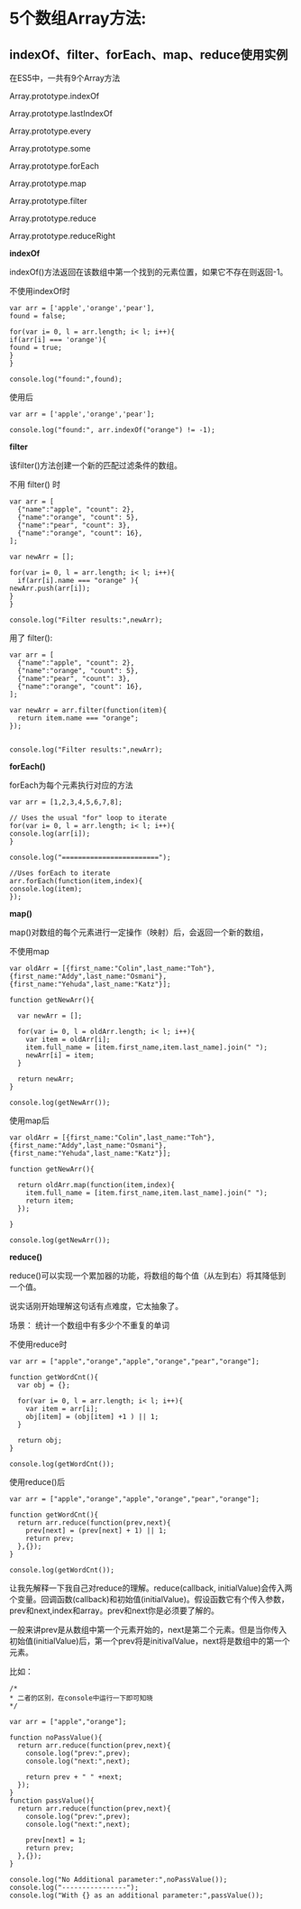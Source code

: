 # 5个数组Array方法:

## indexOf、filter、forEach、map、reduce使用实例

在ES5中，一共有9个Array方法

Array.prototype.indexOf

Array.prototype.lastIndexOf

Array.prototype.every

Array.prototype.some

Array.prototype.forEach

Array.prototype.map

Array.prototype.filter

Array.prototype.reduce

Array.prototype.reduceRight

**indexOf**

indexOf\(\)方法返回在该数组中第一个找到的元素位置，如果它不存在则返回-1。

不使用indexOf时

```
var arr = ['apple','orange','pear'],
found = false;

for(var i= 0, l = arr.length; i< l; i++){
if(arr[i] === 'orange'){
found = true;
}
}

console.log("found:",found);
```

使用后

```
var arr = ['apple','orange','pear'];

console.log("found:", arr.indexOf("orange") != -1);
```

**filter**

该filter\(\)方法创建一个新的匹配过滤条件的数组。

不用 filter\(\) 时

```
var arr = [
  {"name":"apple", "count": 2},
  {"name":"orange", "count": 5},
  {"name":"pear", "count": 3},
  {"name":"orange", "count": 16},
];

var newArr = [];

for(var i= 0, l = arr.length; i< l; i++){
  if(arr[i].name === "orange" ){
newArr.push(arr[i]);
}
}

console.log("Filter results:",newArr);
```

用了 filter\(\):

```
var arr = [
  {"name":"apple", "count": 2},
  {"name":"orange", "count": 5},
  {"name":"pear", "count": 3},
  {"name":"orange", "count": 16},
];

var newArr = arr.filter(function(item){
  return item.name === "orange";
});


console.log("Filter results:",newArr);
```

**forEach\(\)**

forEach为每个元素执行对应的方法

```
var arr = [1,2,3,4,5,6,7,8];

// Uses the usual "for" loop to iterate
for(var i= 0, l = arr.length; i< l; i++){
console.log(arr[i]);
}

console.log("========================");

//Uses forEach to iterate
arr.forEach(function(item,index){
console.log(item);
});
```

**map\(\)**

map\(\)对数组的每个元素进行一定操作（映射）后，会返回一个新的数组，

不使用map

```
var oldArr = [{first_name:"Colin",last_name:"Toh"},{first_name:"Addy",last_name:"Osmani"},{first_name:"Yehuda",last_name:"Katz"}];
 
function getNewArr(){
   
  var newArr = [];
   
  for(var i= 0, l = oldArr.length; i< l; i++){
    var item = oldArr[i];
    item.full_name = [item.first_name,item.last_name].join(" ");
    newArr[i] = item;
  }
   
  return newArr;
}
 
console.log(getNewArr());
```

使用map后

```
var oldArr = [{first_name:"Colin",last_name:"Toh"},{first_name:"Addy",last_name:"Osmani"},{first_name:"Yehuda",last_name:"Katz"}];
 
function getNewArr(){
     
  return oldArr.map(function(item,index){
    item.full_name = [item.first_name,item.last_name].join(" ");
    return item;
  });
   
}
 
console.log(getNewArr());
```

**reduce\(\)**

reduce\(\)可以实现一个累加器的功能，将数组的每个值（从左到右）将其降低到一个值。

说实话刚开始理解这句话有点难度，它太抽象了。

场景： 统计一个数组中有多少个不重复的单词

不使用reduce时

```
var arr = ["apple","orange","apple","orange","pear","orange"];
 
function getWordCnt(){
  var obj = {};
   
  for(var i= 0, l = arr.length; i< l; i++){
    var item = arr[i];
    obj[item] = (obj[item] +1 ) || 1;
  }
   
  return obj;
}
 
console.log(getWordCnt());
```

使用reduce\(\)后

```
var arr = ["apple","orange","apple","orange","pear","orange"];
 
function getWordCnt(){
  return arr.reduce(function(prev,next){
    prev[next] = (prev[next] + 1) || 1;
    return prev;
  },{});
}
 
console.log(getWordCnt());
```

让我先解释一下我自己对reduce的理解。reduce\(callback, initialValue\)会传入两个变量。回调函数\(callback\)和初始值\(initialValue\)。假设函数它有个传入参数，prev和next,index和array。prev和next你是必须要了解的。

一般来讲prev是从数组中第一个元素开始的，next是第二个元素。但是当你传入初始值\(initialValue\)后，第一个prev将是initivalValue，next将是数组中的第一个元素。

比如：

```
/*
* 二者的区别，在console中运行一下即可知晓
*/
 
var arr = ["apple","orange"];
 
function noPassValue(){
  return arr.reduce(function(prev,next){
    console.log("prev:",prev);
    console.log("next:",next);
     
    return prev + " " +next;
  });
}
function passValue(){
  return arr.reduce(function(prev,next){
    console.log("prev:",prev);
    console.log("next:",next);
     
    prev[next] = 1;
    return prev;
  },{});
}
 
console.log("No Additional parameter:",noPassValue());
console.log("----------------");
console.log("With {} as an additional parameter:",passValue());
```





